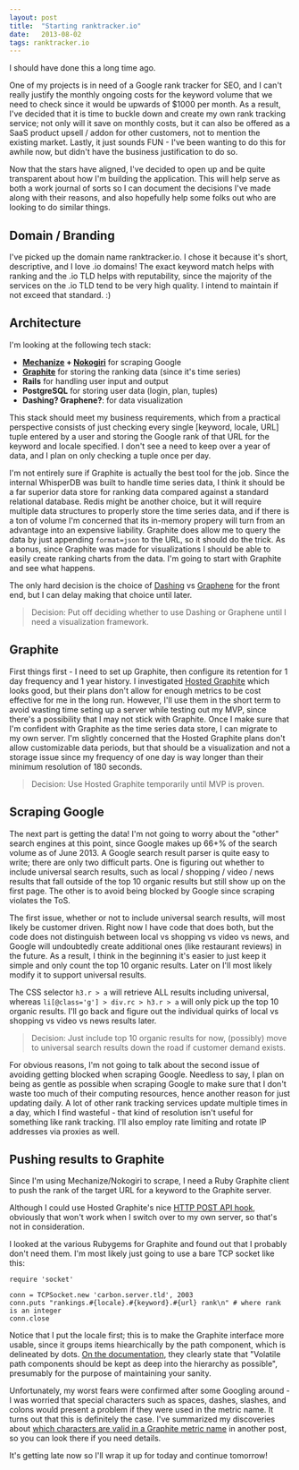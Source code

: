 ```yaml
---
layout: post
title:  "Starting ranktracker.io"
date:   2013-08-02
tags: ranktracker.io
---
```


I should have done this a long time ago.

One of my projects is in need of a Google rank tracker for SEO, and I can't really justify the monthly ongoing costs for the keyword volume that we need to check since it would be upwards of $1000 per month. As a result, I've decided that it is time to buckle down and create my own rank tracking service; not only will it save on monthly costs, but it can also be offered as a SaaS product upsell / addon for other customers, not to mention the existing market. Lastly, it just sounds FUN - I've been wanting to do this for awhile now, but didn't have the business justification to do so. 

Now that the stars have aligned, I've decided to open up and be quite transparent about how I'm building the application. This will help serve as both a work journal of sorts so I can document the decisions I've made along with their reasons, and also hopefully help some folks out who are looking to do similar things.

## Domain / Branding

I've picked up the domain name ranktracker.io. I chose it because it's short, descriptive, and I love .io domains! The exact keyword match helps with ranking and the .io TLD helps with reputability, since the majority of the services on the .io TLD tend to be very high quality. I intend to maintain if not exceed that standard. :)

## Architecture

I'm looking at the following tech stack:

* **[Mechanize](http://mechanize.rubyforge.org/) + [Nokogiri](http://nokogiri.org/)** for scraping Google
* **[Graphite](http://graphite.wikidot.com/)** for storing the ranking data (since it's time series)
* **Rails** for handling user input and output
* **PostgreSQL** for storing user data (login, plan, tuples)
* **Dashing? Graphene?**: for data visualization

This stack should meet my business requirements, which from a practical perspective consists of just checking every single [keyword, locale, URL] tuple entered by a user and storing the Google rank of that URL for the keyword and locale specified. I don't see a need to keep over a year of data, and I plan on only checking a tuple once per day.

I'm not entirely sure if Graphite is actually the best tool for the job. Since the internal WhisperDB was built to handle time series data, I think it should be a far superior data store for ranking data compared against a standard relational database. Redis might be another choice, but it will require multiple data structures to properly store the time series data, and if there is a ton of volume I'm concerned that its in-memory propery will turn from an advantage into an expensive liability. Graphite does allow me to query the data by just appending `format=json` to the URL, so it should do the trick. As a bonus, since Graphite was made for visualizations I should be able to easily create ranking charts from the data. I'm going to start with Graphite and see what happens.

The only hard decision is the choice of [Dashing](http://shopify.github.io/dashing/) vs [Graphene](http://jondot.github.io/graphene/) for the front end, but I can delay making that choice until later.

> Decision: Put off deciding whether to use Dashing or Graphene until I need a visualization framework.

## Graphite

First things first - I need to set up Graphite, then configure its retention for 1 day frequency and 1 year history. I investigated [Hosted Graphite](https://www.hostedgraphite.com/) which looks good, but their plans don't allow for enough metrics to be cost effective for me in the long run. However, I'll use them in the short term to avoid wasting time seting up a server while testing out my MVP, since there's a possibility that I may not stick with Graphite. Once I make sure that I'm confident with Graphite as the time series data store, I can migrate to my own server. I'm slightly concerned that the Hosted Graphite plans don't allow customizable data periods, but that should be a visualization and not a storage issue since my frequency of one day is way longer than their minimum resolution of 180 seconds.

> Decision: Use Hosted Graphite temporarily until MVP is proven.

## Scraping Google

The next part is getting the data! I'm not going to worry about the "other" search engines at this point, since Google makes up 66+% of the search volume as of June 2013. A Google search result parser is quite easy to write; there are only two difficult parts. One is figuring out whether to include universal search results, such as local / shopping / video / news results that fall outside of the top 10 organic results but still show up on the first page. The other is to avoid being blocked by Google since scraping violates the ToS.

The first issue, whether or not to include universal search results, will most likely be customer driven. Right now I have code that does both, but the code does not distinguish between local vs shopping vs video vs news, and Google will undoubtedly create additional ones (like restaurant reviews) in the future. As a result, I think in the beginning it's easier to just keep it simple and only count the top 10 organic results. Later on I'll most likely modify it to support universal results.

The CSS selector `h3.r > a` will retrieve ALL results including universal, whereas `li[@class='g'] > div.rc > h3.r > a` will only pick up the top 10 organic results. I'll go back and figure out the individual quirks of local vs shopping vs video vs news results later.

> Decision: Just include top 10 organic results for now, (possibly) move to universal search results down the road if customer demand exists. 

For obvious reasons, I'm not going to talk about the second issue of avoiding getting blocked when scraping Google. Needless to say, I plan on being as gentle as possible when scraping Google to make sure that I don't waste too much of their computing resources, hence another reason for just updating daily. A lot of other rank tracking services update multiple times in a day, which I find wasteful - that kind of resolution isn't useful for something like rank tracking. I'll also employ rate limiting and rotate IP addresses via proxies as well.

## Pushing results to Graphite

Since I'm using Mechanize/Nokogiri to scrape, I need a Ruby Graphite client to push the rank of the target URL for a keyword to the Graphite server.

Although I could use Hosted Graphite's nice [HTTP POST API hook](http://docs.hostedgraphite.com/#http-post), obviously that won't work when I switch over to my own server, so that's not in consideration.

I looked at the various Rubygems for Graphite and found out that I probably don't need them. I'm most likely just going to use a bare TCP socket like this:

    require 'socket'

    conn = TCPSocket.new 'carbon.server.tld', 2003
    conn.puts "rankings.#{locale}.#{keyword}.#{url} rank\n" # where rank is an integer
    conn.close

Notice that I put the locale first; this is to make the Graphite interface more usable, since it groups items hiearchically by the path component, which is delineated by dots. [On the documentation](http://graphite.wikidot.com/getting-your-data-into-graphite), they clearly state that "Volatile path components should be kept as deep into the hierarchy as possible", presumably for the purpose of maintaining your sanity.

Unfortunately, my worst fears were confirmed after some Googling around - I was worried that special characters such as spaces, dashes, slashes, and colons would present a problem if they were used in the metric name. It turns out that this is definitely the case. I've summarized my discoveries about [which characters are valid in a Graphite metric name](#) in another post, so you can look there if you need details.

It's getting late now so I'll wrap it up for today and continue tomorrow!

